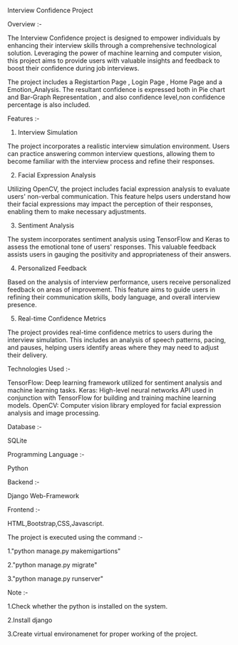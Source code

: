 Interview Confidence Project

Overview :-

The Interview Confidence project is designed to empower individuals by enhancing their interview skills through a comprehensive technological solution. Leveraging the power of machine learning and computer vision, this project aims to provide users with valuable insights and feedback to boost their confidence during job interviews.

The project includes a Registartion Page , Login Page , Home Page and a Emotion_Analysis. The resultant confidence is expressed both in Pie chart and Bar-Graph Representation , and also confidence level,non confidence percentage is also included.

Features :-

1. Interview Simulation

The project incorporates a realistic interview simulation environment. Users can practice answering common interview questions, allowing them to become familiar with the interview process and refine their responses.

2. Facial Expression Analysis

Utilizing OpenCV, the project includes facial expression analysis to evaluate users' non-verbal communication. This feature helps users understand how their facial expressions may impact the perception of their responses, enabling them to make necessary adjustments.

3. Sentiment Analysis

The system incorporates sentiment analysis using TensorFlow and Keras to assess the emotional tone of users' responses. This valuable feedback assists users in gauging the positivity and appropriateness of their answers.

4. Personalized Feedback

Based on the analysis of interview performance, users receive personalized feedback on areas of improvement. This feature aims to guide users in refining their communication skills, body language, and overall interview presence.

5. Real-time Confidence Metrics

The project provides real-time confidence metrics to users during the interview simulation. This includes an analysis of speech patterns, pacing, and pauses, helping users identify areas where they may need to adjust their delivery.

Technologies Used :-

TensorFlow: Deep learning framework utilized for sentiment analysis and machine learning tasks.
Keras: High-level neural networks API used in conjunction with TensorFlow for building and training machine learning models.
OpenCV: Computer vision library employed for facial expression analysis and image processing.

Database :-

SQLite

Programming Language :-

Python 

Backend :-

Django Web-Framework

Frontend :-

HTML,Bootstrap,CSS,Javascript.

The project is executed using the command :-

1."python manage.py makemigartions"

2."python manage.py migrate"

3."python manage.py runserver"


Note :-

1.Check whether the python is installed on the system.

2.Install django

3.Create virtual environamenet for proper working of the project.
